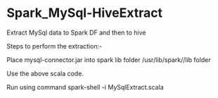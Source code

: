 # Spark_MySql-HiveExtract
Extract MySql data to Spark DF and then to hive

Steps to perform the extraction:-

Place mysql-connector.jar into spark lib folder /usr/lib/spark//lib folder

Use the above scala code.

Run using command spark-shell -i MySqlExtract.scala
